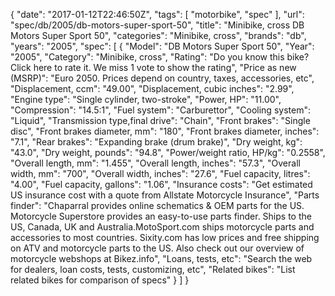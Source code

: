 {
    "date": "2017-01-12T22:46:50Z",
    "tags": [
        "motorbike",
        "spec"
    ],
    "url": "spec\/db\/2005\/db-motors-super-sport-50",
    "title": "Minibike, cross DB Motors Super Sport  50",
    "categories": "Minibike, cross",
    "brands": "db",
    "years": "2005",
    "spec": [
        {
            "Model": "DB Motors Super Sport  50",
            "Year": "2005",
            "Category": "Minibike, cross",
            "Rating": "Do you know this bike?Click here to rate it. We miss 1 vote to show the rating",
            "Price as new (MSRP)": "Euro 2050.  Prices depend on country, taxes, accessories, etc",
            "Displacement, ccm": "49.00",
            "Displacement, cubic inches": "2.99",
            "Engine type": "Single cylinder, two-stroke",
            "Power, HP": "11.00",
            "Compression": "14.5:1",
            "Fuel system": "Carburettor",
            "Cooling system": "Liquid",
            "Transmission type,final drive": "Chain",
            "Front brakes": "Single disc",
            "Front brakes diameter, mm": "180",
            "Front brakes diameter, inches": "7.1",
            "Rear brakes": "Expanding brake (drum brake)",
            "Dry weight, kg": "43.0",
            "Dry weight, pounds": "94.8",
            "Power\/weight ratio, HP\/kg": "0.2558",
            "Overall length, mm": "1.455",
            "Overall length, inches": "57.3",
            "Overall width, mm": "700",
            "Overall width, inches": "27.6",
            "Fuel capacity, litres": "4.00",
            "Fuel capacity, gallons": "1.06",
            "Insurance costs": "Get estimated US insurance cost with a quote from Allstate Motorcycle Insurance",
            "Parts finder": "Chaparral provides online schematics & OEM parts for the US.   Motorcycle Superstore provides an easy-to-use parts finder. Ships to the US, Canada, UK and Australia.MotoSport.com ships motorcycle parts and accessories to most countries.    Sixity.com has low prices and free shipping on ATV and motorcycle parts to the US. Also check out our overview of motorcycle webshops at Bikez.info",
            "Loans, tests, etc": "Search the web for dealers, loan costs, tests, customizing, etc",
            "Related bikes": "List related bikes for comparison of specs"
        }
    ]
}